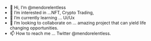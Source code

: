 - 👋 Hi, I’m @mendorelentless
- 👀 I’m interested in ...NFT, Crypto Trading,
- 🌱 I’m currently learning ... Ui/Ux 
- 💞️ I’m looking to collaborate on ... amazing project that can yield life changing opportunities.
- 📫 How to reach me ... Twitter @mendorelentless. 

<!---
mendorelentless/mendorelentless is a ✨ special ✨ repository because its `README.md` (this file) appears on your GitHub profile.
You can click the Preview link to take a look at your changes.
--->
